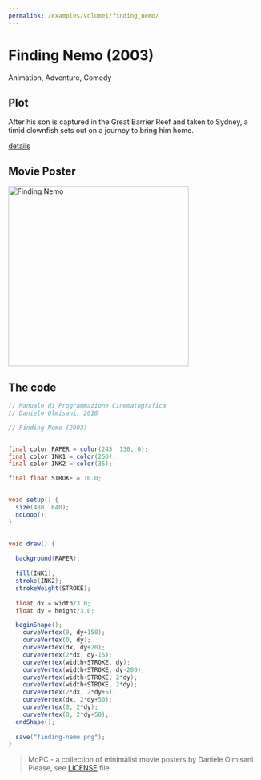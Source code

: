 ```yaml
---
permalink: /examples/volume1/finding_nemo/
---
```

# Finding Nemo (2003)

Animation, Adventure, Comedy

## Plot
After his son is captured in the Great Barrier Reef and taken to Sydney, a timid clownfish sets out on a journey to bring him home.

[details](https://www.imdb.com/title/tt0266543/)

## Movie Poster
<img src="finding-nemo.png"  width="360px" title="Finding Nemo">


## The code
```java
// Manuale di Programmazione Cinematografica
// Daniele Olmisani, 2016

// Finding Nemo (2003)


final color PAPER = color(245, 130, 0);
final color INK1 = color(250);
final color INK2 = color(35);

final float STROKE = 10.0;


void setup() {
  size(480, 640);
  noLoop();
}


void draw() {
  
  background(PAPER);
  
  fill(INK1);
  stroke(INK2);
  strokeWeight(STROKE);
  
  float dx = width/3.0;
  float dy = height/3.0;

  beginShape();
    curveVertex(0, dy+150);
    curveVertex(0, dy);
    curveVertex(dx, dy+20);
    curveVertex(2*dx, dy-15);
    curveVertex(width+STROKE, dy);
    curveVertex(width+STROKE, dy-200);
    curveVertex(width+STROKE, 2*dy);
    curveVertex(width+STROKE, 2*dy);
    curveVertex(2*dx, 2*dy+5);
    curveVertex(dx, 2*dy+50);
    curveVertex(0, 2*dy);
    curveVertex(0, 2*dy+50);
  endShape();
  
  save("finding-nemo.png");
}

```

> MdPC - a collection of minimalist movie posters
> by Daniele Olmisani
> Please, see [LICENSE](../../../LICENSE) file
